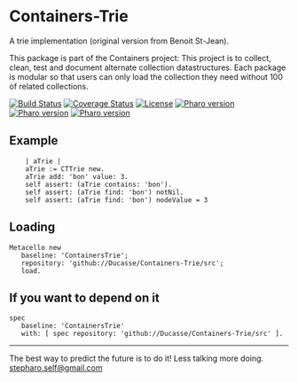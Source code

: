 # Containers-Trie
A trie implementation (original version from Benoit St-Jean).

This package is part of the Containers project: This project is to collect, clean, 
test and document alternate collection datastructures. Each package is modular so that users 
can only load the collection they need without 100 of related collections.

[![Build Status](https://travis-ci.com/Ducasse/Containers-Trie.svg?branch=master)](https://travis-ci.com/Ducasse/Containers-Trie)
[![Coverage Status](https://coveralls.io/repos/github//Ducasse/Containers-Trie/badge.svg?branch=master)](https://coveralls.io/github//Ducasse/Containers-Trie?branch=master)
[![License](https://img.shields.io/badge/license-MIT-blue.svg)]()
[![Pharo version](https://img.shields.io/badge/Pharo-6.1-%23aac9ff.svg)](https://pharo.org/download)
[![Pharo version](https://img.shields.io/badge/Pharo-7.0-%23aac9ff.svg)](https://pharo.org/download)
[![Pharo version](https://img.shields.io/badge/Pharo-8.0-%23aac9ff.svg)](https://pharo.org/download)
<!-- [![Build status](https://ci.appveyor.com/api/projects/status/1wdnjvmlxfbml8qo?svg=true)](https://ci.appveyor.com/project/olekscode/dataframe)  -->

## Example
```
	| aTrie |
	aTrie := CTTrie new.
	aTrie add: 'bon' value: 3.
	self assert: (aTrie contains: 'bon').
	self assert: (aTrie find: 'bon') notNil.
	self assert: (aTrie find: 'bon') nodeValue = 3
```



## Loading

```
Metacello new
   baseline: 'ContainersTrie';
   repository: 'github://Ducasse/Containers-Trie/src';
   load.
```

## If you want to depend on it

```
spec 
   baseline: 'ContainersTrie' 
   with: [ spec repository: 'github://Ducasse/Containers-Trie/src' ].
```

----
The best way to predict the future is to do it!
Less talking more doing. stepharo.self@gmail.com
